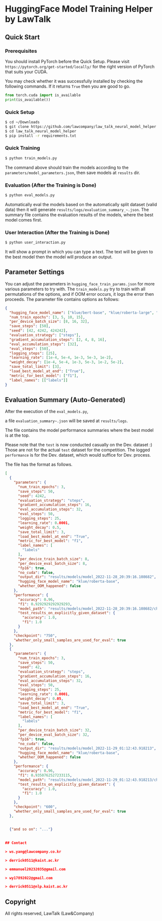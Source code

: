 # HuggingFace Model Training Helper by LawTalk

## Quick Start
### Prerequisites
You should install PyTorch before the Quick Setup.
Please visit `https://pytorch.org/get-started/locally/` for the right version of PyTorch that suits your CUDA.

You may check whether it was successfully installed by checking the following commands.
If it returns `True` then you are good to go.

```python
from torch.cuda import is_available
print(is_available())
```

### Quick Setup
```bash
$ cd ~/Downloads
$ git clone https://github.com/lawcompany/law_talk_neural_model_helper.git
$ cd law_talk_neural_model_helper
$ pip install -r requirements.txt
```

### Quick Training
```bash
$ python train_models.py 
```

The command above should train the models according to the `parameters/model_parameters.json`, then save models at `results` dir.

### Evaluation (After the Training is Done)
```bash
$ python eval_models.py
```
Automatically eval the models based on the automatically split dataset (valid data) then it will generate `results/logs/evaluation_summary_~.json`.
The summary file contains the evaluation results of the models, where the best model comes first.

### User Interaction (After the Training is Done)
```bash
$ python user_interaction.py
```
It will show a prompt in which you can type a text. The text will be given to the best model then the model will produce an output.

## Parameter Settings
You can adjust the parameters in `hugging_face_train_params.json` for more various parameters to try with.
The `train_models.py` try to train with all permutations of the options, and if OOM error occurs, it logs the error then proceeds.
The parameter file contains options as follows: 

```json
{
  "hugging_face_model_name": ["klue/bert-base", "klue/roberta-large", "klue/roberta-small", "klue/roberta-base"],
  "num_train_epochs": [3, 5, 10, 15],
  "per_device_batch_size": [8, 16, 32],
  "save_steps": [50],
  "seed": [42, 4242, 424242],
  "evaluation_strategy": ["steps"],
  "gradient_accumulation_steps": [2, 4, 8, 16],
  "eval_accumulation_steps": [32],
  "eval_steps": [50],
  "logging_steps": [25],
  "learning_rate": [1e-4, 5e-4, 1e-3, 5e-3, 1e-2],
  "weight_decay": [1e-4, 5e-4, 1e-3, 5e-3, 1e-2, 5e-2],
  "save_total_limit": [3],
  "load_best_model_at_end": ["True"],
  "metric_for_best_model": ["f1"],
  "label_names": [["labels"]]
}
```

## Evaluation Summary (Auto-Generated)

After the execution of the `eval_models.py`,

a file `evaluation_summary~.json` will be saved at
`results/logs`.

The file contains the model performance summaries where the best model is at the top.

Please note that the `test` is now conducted casually on the Dev. dataset :) Those are not for the actual `test` dataset for the competition. The logged `performance` is for the Dev. dataset, which would suffice for Dev. process.

The file has the format as follows.
```json
[
  {
    "parameters": {
      "num_train_epochs": 3,
      "save_steps": 50,
      "seed": 4242,
      "evaluation_strategy": "steps",
      "gradient_accumulation_steps": 16,
      "eval_accumulation_steps": 32,
      "eval_steps": 50,
      "logging_steps": 25,
      "learning_rate": 0.0001,
      "weight_decay": 0.5,
      "save_total_limit": 3,
      "load_best_model_at_end": "True",
      "metric_for_best_model": "f1",
      "label_names": [
        "labels"
      ],
      "per_device_train_batch_size": 8,
      "per_device_eval_batch_size": 8,
      "fp16": true,
      "no_cuda": false,
      "output_dir": "results/models/model_2022-11-28_20:39:16.108682",
      "hugging_face_model_name": "klue/roberta-base",
      "whether_OOM_happened": false
    },
    "performance": {
      "accuracy": 0.96,
      "f1": 0.9292929292929293,
      "model_path": "results/models/model_2022-11-28_20:39:16.108682/checkpoint-750",
      "test_results_on_explicitly_given_dataset": {
        "accuracy": 1.0,
        "f1": 1.0
      }
    },
    "checkpoint": "750",
    "whether_only_small_samples_are_used_for_eval": true
  },
  {
    "parameters": {
      "num_train_epochs": 3,
      "save_steps": 50,
      "seed": 42,
      "evaluation_strategy": "steps",
      "gradient_accumulation_steps": 16,
      "eval_accumulation_steps": 32,
      "eval_steps": 50,
      "logging_steps": 25,
      "learning_rate": 0.0001,
      "weight_decay": 0.05,
      "save_total_limit": 3,
      "load_best_model_at_end": "True",
      "metric_for_best_model": "f1",
      "label_names": [
        "labels"
      ],
      "per_device_train_batch_size": 32,
      "per_device_eval_batch_size": 32,
      "fp16": true,
      "no_cuda": false,
      "output_dir": "results/models/model_2022-11-29_01:12:43.918213",
      "hugging_face_model_name": "klue/roberta-base",
      "whether_OOM_happened": false
    },
    "performance": {
      "accuracy": 0.96,
      "f1": 0.9350762527233115,
      "model_path": "results/models/model_2022-11-29_01:12:43.918213/checkpoint-600",
      "test_results_on_explicitly_given_dataset": {
        "accuracy": 1.0,
        "f1": 1.0
      }
    },
    "checkpoint": "600",
    "whether_only_small_samples_are_used_for_eval": true
  },
  
  
  {"and so on": "..."}
  
  
## Contact

> ws.yang@lawcompany.co.kr

> derrick0511@kaist.ac.kr

> emmanuel20232035@gmail.com

> wy17892022@gmail.com 

> derrick0511@nlp.kaist.ac.kr
```


## Copyright
All rights reserved, LawTalk (Law&Company)
